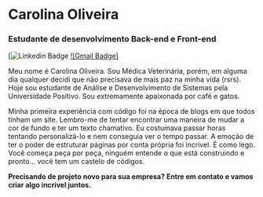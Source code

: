 # Carolina Oliveira

### Estudante de desenvolvimento Back-end e Front-end

[![Linkedin Badge](https://www.linkedin.com/in/caarolinas/) 
[![Gmail Badge]](mailto:carolina.dsoliveira@gmail.com)

Meu nome é Carolina Oliveira. Sou Médica Veterinária, porém, em alguma dia qualquer decidi que não precisava de mais paz na minha vida (rsrs). Hoje sou estudante de Análise e Desenvolvimento de Sistemas pela Universidade Positivo. Sou extremamente apaixonada por café e gatos. 

Minha primeira experiência com código foi na época de blogs em que todos tinham um site. Lembro-me de tentar encontrar uma maneira de mudar a cor de fundo e ter um texto chamativo. Eu costumava passar horas tentando personalizá-lo e nem conseguia ver o tempo passar. A emoção de ter o poder de estruturar páginas por conta própria foi incrível. É como lego. Você começa peça por peça, ninguém entende o que está construindo e pronto... você tem um castelo de códigos.


**Precisando de projeto novo para sua empresa? Entre em contato e vamos criar algo incrível juntos.**
